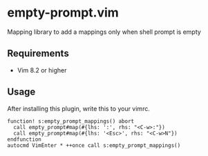 # empty-prompt.vim

Mapping library to add a mappings only when shell prompt is empty

## Requirements

* Vim 8.2 or higher

## Usage

After installing this plugin, write this to your vimrc.

```vim
function! s:empty_prompt_mappings() abort
  call empty_prompt#map(#{lhs: ':', rhs: "<C-w>:"})
  call empty_prompt#map(#{lhs: '<Esc>', rhs: "<C-w>N"})
endfunction
autocmd VimEnter * ++once call s:empty_prompt_mappings()
```
